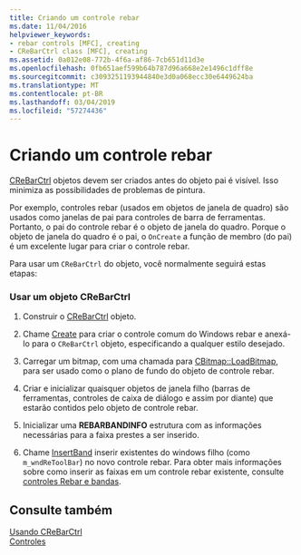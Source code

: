 ```yaml
---
title: Criando um controle rebar
ms.date: 11/04/2016
helpviewer_keywords:
- rebar controls [MFC], creating
- CReBarCtrl class [MFC], creating
ms.assetid: 0a012e08-772b-4f6a-af86-7cb651d11d3e
ms.openlocfilehash: 0fb651aef599b64b787d96a668e2e1496c1dff8e
ms.sourcegitcommit: c3093251193944840e3d0a068ecc30e6449624ba
ms.translationtype: MT
ms.contentlocale: pt-BR
ms.lasthandoff: 03/04/2019
ms.locfileid: "57274436"
---
```

# <a name="creating-a-rebar-control"></a>Criando um controle rebar

[CReBarCtrl](../mfc/reference/crebarctrl-class.md) objetos devem ser criados antes do objeto pai é visível. Isso minimiza as possibilidades de problemas de pintura.

Por exemplo, controles rebar (usados em objetos de janela de quadro) são usados como janelas de pai para controles de barra de ferramentas. Portanto, o pai do controle rebar é o objeto de janela do quadro. Porque o objeto de janela do quadro é o pai, o `OnCreate` a função de membro (do pai) é um excelente lugar para criar o controle rebar.

Para usar um `CReBarCtrl` do objeto, você normalmente seguirá estas etapas:

### <a name="to-use-a-crebarctrl-object"></a>Usar um objeto CReBarCtrl

1. Construir o [CReBarCtrl](../mfc/reference/crebarctrl-class.md) objeto.

1. Chame [Create](../mfc/reference/crebarctrl-class.md#create) para criar o controle comum do Windows rebar e anexá-lo para o `CReBarCtrl` objeto, especificando a qualquer estilo desejado.

1. Carregar um bitmap, com uma chamada para [CBitmap::LoadBitmap](../mfc/reference/cbitmap-class.md#loadbitmap), para ser usado como o plano de fundo do objeto de controle rebar.

1. Criar e inicializar quaisquer objetos de janela filho (barras de ferramentas, controles de caixa de diálogo e assim por diante) que estarão contidos pelo objeto de controle rebar.

1. Inicializar uma **REBARBANDINFO** estrutura com as informações necessárias para a faixa prestes a ser inserido.

1. Chame [InsertBand](../mfc/reference/crebarctrl-class.md#insertband) inserir existentes do windows filho (como `m_wndReToolBar`) no novo controle rebar. Para obter mais informações sobre como inserir as faixas em um controle rebar existente, consulte [controles Rebar e bandas](../mfc/rebar-controls-and-bands.md).

## <a name="see-also"></a>Consulte também

[Usando CReBarCtrl](../mfc/using-crebarctrl.md)<br/>
[Controles](../mfc/controls-mfc.md)

